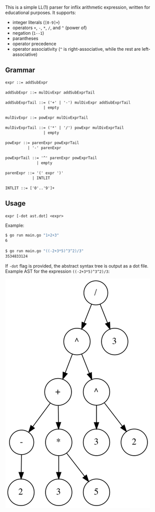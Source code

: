 This is a simple LL(1) parser for inflix arithmetic expression, written for educational purposes. It supports:

- integer literals (`[0-9]+`)
- operators `+`, `-`, `*`, `/`, and `^` (power of)
- negation (`1--1`)
- parantheses
- operator precedence
- operator associativity (`^` is right-associative, while the rest are left-associative)

## Grammar

```
expr ::= addSubExpr

addSubExpr ::= mulDivExpr addSubExprTail

addSubExprTail ::= ('+' | '-') mulDivExpr addSubExprTail
                 | empty

mulDivExpr ::= powExpr mulDivExprTail

mulDivExprTail ::= ('*' | '/') powExpr mulDivExprTail
                 | empty

powExpr ::= parenExpr powExprTail
          | '-' parenExpr

powExprTail ::= '^' parenExpr powExprTail
              | empty

parenExpr ::= '(' expr ')'
            | INTLIT

INTLIT ::= ['0'..'9']+
```

## Usage

`expr [-dot ast.dot] <expr>`

Example:

```sh
$ go run main.go "1+2+3"
6

$ go run main.go "((-2+3*5)^3^2)/3"
3534833124
```

If `-dot` flag is provided, the abstract syntax tree is output as a dot file. Example AST for the expression `((-2+3*5)^3^2)/3`:

<img src="ast.png" />
